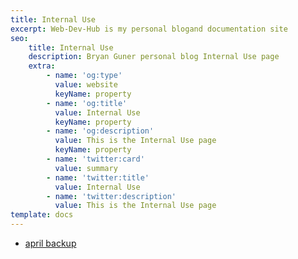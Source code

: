 ```yaml
---
title: Internal Use
excerpt: Web-Dev-Hub is my personal blogand documentation site
seo:
    title: Internal Use
    description: Bryan Guner personal blog Internal Use page
    extra:
        - name: 'og:type'
          value: website
          keyName: property
        - name: 'og:title'
          value: Internal Use
          keyName: property
        - name: 'og:description'
          value: This is the Internal Use page
          keyName: property
        - name: 'twitter:card'
          value: summary
        - name: 'twitter:title'
          value: Internal Use
        - name: 'twitter:description'
          value: This is the Internal Use page
template: docs
---
```


-   [april backup](https://backup-april-4-2022--bgoonz-blog.netlify.app/)
